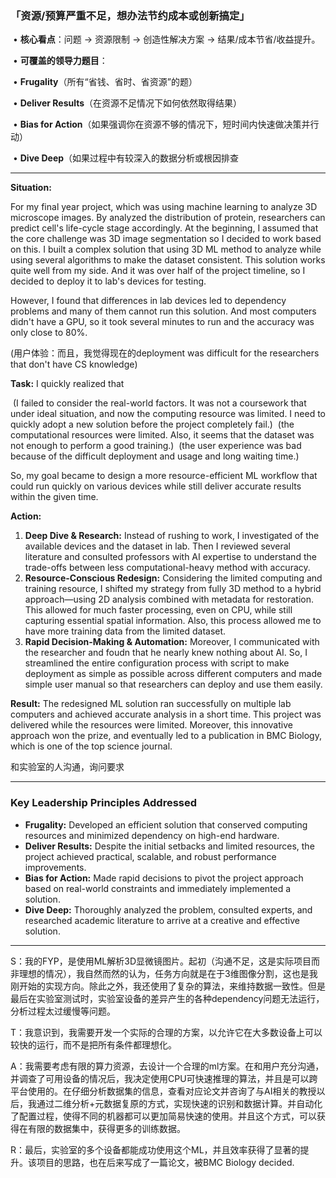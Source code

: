 ### 「资源/预算严重不足，想办法节约成本或创新搞定」

​	•	**核心看点**：问题 -> 资源限制 -> 创造性解决方案 -> 结果/成本节省/收益提升。

​	•	**可覆盖的领导力题目**：

​	•	**Frugality**（所有“省钱、省时、省资源”的题）

​	•	**Deliver Results**（在资源不足情况下如何依然取得结果）

​	•	**Bias for Action**（如果强调你在资源不够的情况下，短时间内快速做决策并行动）

​	•	**Dive Deep**（如果过程中有较深入的数据分析或根因排查

------

**Situation:**

For my final year project, which was using machine learning to analyze 3D microscope images. By analyzed the distribution of protein, researchers can predict cell's life-cycle stage accordingly. At the beginning, I assumed that the core challenge was 3D image segmentation so I decided to work based on this. I built a complex solution that using 3D ML method to analyze while using several algorithms to make the dataset consistent. This solution works quite well from my side. And it was over half of the project timeline, so I decided to deploy it to lab's devices for testing.

However, I found that differences in lab devices led to dependency problems and many of them cannot run this solution. And most computers didn't have a GPU, so it took several minutes to run and the accuracy was only close to 80%.

(用户体验：而且，我觉得现在的deployment was difficult for the researchers that don't have CS knowledge)

**Task:**
I quickly realized that 

​    (I failed to consider the real-world factors. It was not a coursework that under ideal situation, and now the computing resource was limited. I need to quickly adopt a new solution before the project completely fail.) 
​    (the computational resources were limited. Also, it seems that the dataset was not enough to perform a good training.) 
​    (the user experience was bad because of the difficult deployment and usage and long waiting time.)

So, my goal became to design a more resource-efficient ML workflow that could run quickly on various devices while still deliver accurate results within the given time.

**Action:**

1. **Deep Dive & Research:** Instead of rushing to work, I investigated of the available devices and the dataset in lab. Then I reviewed several literature and consulted professors with AI expertise to understand the trade-offs between less computational-heavy method with accuracy. 
2. **Resource-Conscious Redesign:** Considering the limited computing and training resource, I shifted my strategy from fully 3D method to a hybrid approach—using 2D analysis combined with metadata for restoration. This allowed for much faster processing, even on CPU, while still capturing essential spatial information. Also, this process allowed me to have more training data from the limited dataset.
3. **Rapid Decision-Making & Automation:** Moreover, I communicated with the researcher and foudn that he nearly knew nothing about AI. So, I streamlined the entire configuration process with script to make deployment as simple as possible across different computers and made simple user manual so that researchers can deploy and use them easily.

**Result:**
The redesigned ML solution ran successfully on multiple lab computers and achieved accurate analysis in a short time. This project was delivered while the resources were limited. Moreover, this innovative approach  won the prize, and eventually led to a publication in BMC Biology, which is one of the top science journal.



和实验室的人沟通，询问要求

------

### Key Leadership Principles Addressed

- **Frugality:** Developed an efficient solution that conserved computing resources and minimized dependency on high-end hardware.
- **Deliver Results:** Despite the initial setbacks and limited resources, the project achieved practical, scalable, and robust performance improvements.
- **Bias for Action:** Made rapid decisions to pivot the project approach based on real-world constraints and immediately implemented a solution.
- **Dive Deep:** Thoroughly analyzed the problem, consulted experts, and researched academic literature to arrive at a creative and effective solution.

------

S：我的FYP，是使用ML解析3D显微镜图片。起初（沟通不足，这是实际项目而非理想的情况），我自然而然的认为，任务方向就是在于3维图像分割，这也是我刚开始的实现方向。除此之外，我还使用了复杂的算法，来维持数据一致性。但是最后在实验室测试时，实验室设备的差异产生的各种dependency问题无法运行，分析过程太过缓慢等问题。

T：我意识到，我需要开发一个实际的合理的方案，以允许它在大多数设备上可以较快的运行，而不是把所有条件都理想化。

A：我需要考虑有限的算力资源，去设计一个合理的ml方案。在和用户充分沟通，并调查了可用设备的情况后，我决定使用CPU可快速推理的算法，并且是可以跨平台使用的。在仔细分析数据集的信息，查看对应论文并咨询了与AI相关的教授以后，我通过二维分析+元数据复原的方式，实现快速的识别和数据计算。并自动化了配置过程，使得不同的机器都可以更加简易快速的使用。并且这个方式，可以获得在有限的数据集中，获得更多的训练数据。

R：最后，实验室的多个设备都能成功使用这个ML，并且效率获得了显著的提升。该项目的思路，也在后来写成了一篇论文，被BMC Biology decided.
